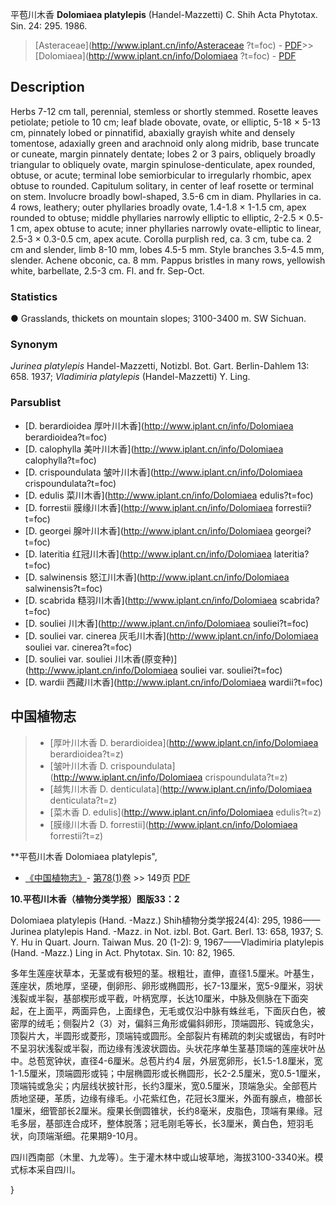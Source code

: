 平苞川木香 **Dolomiaea platylepis** (Handel-Mazzetti) C. Shih Acta Phytotax. Sin. 24: 295. 1986.

> [Asteraceae](http://www.iplant.cn/info/Asteraceae ?t=foc) - [PDF](http://iplant.cn/foc/pdf/Asteraceae.pdf)>>[Dolomiaea](http://www.iplant.cn/info/Dolomiaea ?t=foc) - [PDF](http://www.iplant.cn/foc/pdf/Dolomiaea.pdf)

## Description

Herbs 7-12 cm tall, perennial, stemless or shortly stemmed. Rosette leaves petiolate; petiole to 10 cm; leaf blade obovate, ovate, or elliptic, 5-18 × 5-13 cm, pinnately lobed or pinnatifid, abaxially grayish white and densely tomentose, adaxially green and arachnoid only along midrib, base truncate or cuneate, margin pinnately dentate; lobes 2 or 3 pairs, obliquely broadly triangular to obliquely ovate, margin spinulose-denticulate, apex rounded, obtuse, or acute; terminal lobe semiorbicular to irregularly rhombic, apex obtuse to rounded. Capitulum solitary, in center of leaf rosette or terminal on stem. Involucre broadly bowl-shaped, 3.5-6 cm in diam. Phyllaries in ca. 4 rows, leathery; outer phyllaries broadly ovate, 1.4-1.8 × 1-1.5 cm, apex rounded to obtuse; middle phyllaries narrowly elliptic to elliptic, 2-2.5 × 0.5-1 cm, apex obtuse to acute; inner phyllaries narrowly ovate-elliptic to linear, 2.5-3 × 0.3-0.5 cm, apex acute. Corolla purplish red, ca. 3 cm, tube ca. 2 cm and slender, limb 8-10 mm, lobes 4.5-5 mm. Style branches 3.5-4.5 mm, slender. Achene obconic, ca. 8 mm. Pappus bristles in many rows, yellowish white, barbellate, 2.5-3 cm. Fl. and fr. Sep-Oct.

### Statistics
● Grasslands, thickets on mountain slopes; 3100-3400 m. SW Sichuan.

### Synonym
*Jurinea platylepis* Handel-Mazzetti, Notizbl. Bot. Gart. Berlin-Dahlem 13: 658. 1937; *Vladimiria platylepis* (Handel-Mazzetti) Y. Ling.

### Parsublist

* [D.  berardioidea  厚叶川木香](http://www.iplant.cn/info/Dolomiaea berardioidea?t=foc)
* [D.  calophylla  美叶川木香](http://www.iplant.cn/info/Dolomiaea calophylla?t=foc)
* [D.  crispoundulata  皱叶川木香](http://www.iplant.cn/info/Dolomiaea crispoundulata?t=foc)
* [D.  edulis  菜川木香](http://www.iplant.cn/info/Dolomiaea edulis?t=foc)
* [D.  forrestii  膜缘川木香](http://www.iplant.cn/info/Dolomiaea forrestii?t=foc)
* [D.  georgei  腺叶川木香](http://www.iplant.cn/info/Dolomiaea georgei?t=foc)
* [D.  lateritia  红冠川木香](http://www.iplant.cn/info/Dolomiaea lateritia?t=foc)
* [D.  salwinensis  怒江川木香](http://www.iplant.cn/info/Dolomiaea salwinensis?t=foc)
* [D.  scabrida  糙羽川木香](http://www.iplant.cn/info/Dolomiaea scabrida?t=foc)
* [D.  souliei  川木香](http://www.iplant.cn/info/Dolomiaea souliei?t=foc)
* [D.  souliei var. cinerea  灰毛川木香](http://www.iplant.cn/info/Dolomiaea souliei var. cinerea?t=foc)
* [D.  souliei var. souliei  川木香(原变种)](http://www.iplant.cn/info/Dolomiaea souliei var. souliei?t=foc)
* [D.  wardii  西藏川木香](http://www.iplant.cn/info/Dolomiaea wardii?t=foc)

## 中国植物志

> * [厚叶川木香  D.  berardioidea](http://www.iplant.cn/info/Dolomiaea berardioidea?t=z)
> * [皱叶川木香  D.  crispoundulata](http://www.iplant.cn/info/Dolomiaea crispoundulata?t=z)
> * [越隽川木香  D.  denticulata](http://www.iplant.cn/info/Dolomiaea denticulata?t=z)
> * [菜木香  D.  edulis](http://www.iplant.cn/info/Dolomiaea edulis?t=z)
> * [膜缘川木香  D.  forrestii](http://www.iplant.cn/info/Dolomiaea forrestii?t=z)

**平苞川木香 Dolomiaea platylepis",

* [《中国植物志》](http://www.iplant.cn/frps)- [第78(1)卷](http://www.iplant.cn/frps/vol/78(1)) >> 149页 [PDF](http://www.iplant.cn/frps/pdf/78(1)/149a.PDF)

**10.平苞川木香（植物分类学报）图版33：2**

Dolomiaea platylepis (Hand. -Mazz.) Shih植物分类学报24(4): 295, 1986——Jurinea platylepis Hand. -Mazz. in Not. izbl. Bot. Gart. Berl. 13: 658, 1937; S. Y. Hu in Quart. Journ. Taiwan Mus. 20 (1-2): 9, 1967——Vladimiria platylepis (Hand. -Mazz.) Ling in Act. Phytotax. Sin. 10: 82, 1965.

多年生莲座状草本，无茎或有极短的茎。根粗壮，直伸，直径1.5厘米。叶基生，莲座状，质地厚，坚硬，倒卵形、卵形或椭圆形，长7-13厘米，宽5-9厘米，羽状浅裂或半裂，基部楔形或平截，叶柄宽厚，长达10厘米，中脉及侧脉在下面突起，在上面平，两面异色，上面绿色，无毛或仅沿中脉有蛛丝毛，下面灰白色，被密厚的绒毛；侧裂片2（3）对，偏斜三角形或偏斜卵形，顶端圆形、钝或急尖，顶裂片大，半圆形或菱形，顶端钝或圆形。全部裂片有稀疏的刺尖或锯齿，有时叶不呈羽状浅裂或半裂，而边缘有浅波状圆齿。头状花序单生茎基顶端的莲座状叶丛中。总苞宽钟状，直径4-6厘米。总苞片约4 层，外层宽卵形，长1.5-1.8厘米，宽1-1.5厘米，顶端圆形或钝；中层椭圆形或长椭圆形，长2-2.5厘米，宽0.5-1厘米，顶端钝或急尖；内层线状披针形，长约3厘米，宽0.5厘米，顶端急尖。全部苞片质地坚硬，革质，边缘有缘毛。小花紫红色，花冠长3厘米，外面有腺点，檐部长1厘米，细管部长2厘米。瘦果长倒圆锥状，长约8毫米，皮脂色，顶端有果缘。冠毛多层，基部连合成环，整体脱落；冠毛刚毛等长，长3厘米，黄白色，短羽毛状，向顶端渐细。花果期9-10月。

四川西南部（木里、九龙等）。生于灌木林中或山坡草地，海拔3100-3340米。模式标本采自四川。

}